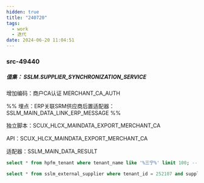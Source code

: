 ```yaml
---
hidden: true
title: "240720"
tags:
  - work
  - 迭代
date: 2024-06-20 11:04:51
---
```


### src-49440

##### 值集：  SSLM.SUPPLIER_SYNCHRONIZATION_SERVICE

增加编码：商户CA认证  MERCHANT_CA_AUTH

%% 埋点：ERP关联SRM供应商后置适配器：SSLM_MAIN_DATA_LINK_ERP_MESSAGE %%

独立脚本：SCUX_HLCX_MAINDATA_EXPORT_MERCHANT_CA

API：SCUX_HLCX_MAINDATA_EXPORT_MERCHANT_CA

适配器：SSLM_MAIN_DATA_RESULT












```sql
select * from hpfm_tenant where tenant_name like '%三宁%' limit 100; -- 252107

select * from sslm_external_supplier where tenant_id = 252107 and supplier_num = 'JY00001904'; -- 1088212
```